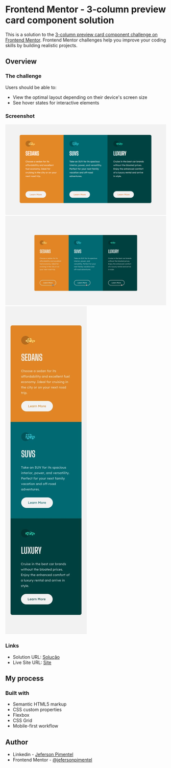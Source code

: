 # Frontend Mentor - 3-column preview card component solution

This is a solution to the [3-column preview card component challenge on Frontend Mentor](https://www.frontendmentor.io/challenges/3column-preview-card-component-pH92eAR2-). Frontend Mentor challenges help you improve your coding skills by building realistic projects. 

## Overview

### The challenge

Users should be able to:

- View the optimal layout depending on their device's screen size
- See hover states for interactive elements

### Screenshot

<img src="./screenshots/web.png" alt="web screenshot">
<img src="./screenshots/web-hover.jpg" alt="web-hover screenshot">
<img src="./screenshots/mobile.jpg" alt="mobile screenshot">

### Links

- Solution URL: [Solução](https://www.frontendmentor.io/solutions/3column-preview-card-component-challenge-hub-WaMpS4Jwn)
- Live Site URL: [Site](https://cartao-de-visualizacao-de-3-colunas.netlify.app/)

## My process

### Built with

- Semantic HTML5 markup
- CSS custom properties
- Flexbox
- CSS Grid
- Mobile-first workflow

## Author

- Linkedin - [Jeferson Pimentel](https://www.linkedin.com/in/jefersonpimentel21/)
- Frontend Mentor - [@jefersonpimentel](https://www.frontendmentor.io/profile/FrontalAce21)
